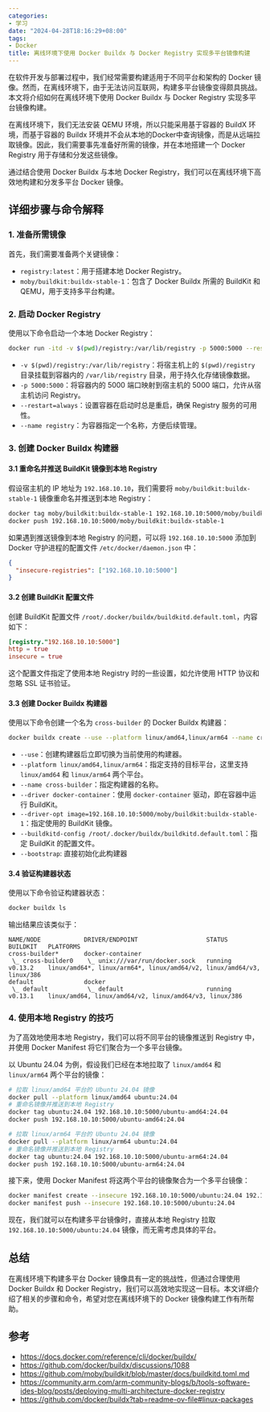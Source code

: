 ```yaml
---
categories:
- 学习
date: "2024-04-28T18:16:29+08:00"
tags:
- Docker
title: 离线环境下使用 Docker Buildx 与 Docker Registry 实现多平台镜像构建
---
```


在软件开发与部署过程中，我们经常需要构建适用于不同平台和架构的 Docker 镜像。然而，在离线环境下，由于无法访问互联网，构建多平台镜像变得颇具挑战。本文将介绍如何在离线环境下使用 Docker Buildx 与 Docker Registry 实现多平台镜像构建。

在离线环境下，我们无法安装 QEMU 环境，所以只能采用基于容器的 BuildX 环境，而基于容器的 Buildx 环境并不会从本地的Docker中查询镜像，而是从远端拉取镜像。因此，我们需要事先准备好所需的镜像，并在本地搭建一个 Docker Registry 用于存储和分发这些镜像。

通过结合使用 Docker Buildx 与本地 Docker Registry，我们可以在离线环境下高效地构建和分发多平台 Docker 镜像。

## 详细步骤与命令解释

### 1. 准备所需镜像

首先，我们需要准备两个关键镜像：

- `registry:latest`：用于搭建本地 Docker Registry。
- `moby/buildkit:buildx-stable-1`：包含了 Docker Buildx 所需的 BuildKit 和 QEMU，用于支持多平台构建。

### 2. 启动 Docker Registry

使用以下命令启动一个本地 Docker Registry：

```bash
docker run -itd -v $(pwd)/registry:/var/lib/registry -p 5000:5000 --restart=always --name registry registry:latest
```

- `-v $(pwd)/registry:/var/lib/registry`：将宿主机上的 `$(pwd)/registry` 目录挂载到容器内的 `/var/lib/registry` 目录，用于持久化存储镜像数据。
- `-p 5000:5000`：将容器内的 5000 端口映射到宿主机的 5000 端口，允许从宿主机访问 Registry。
- `--restart=always`：设置容器在启动时总是重启，确保 Registry 服务的可用性。
- `--name registry`：为容器指定一个名称，方便后续管理。

### 3. 创建 Docker Buildx 构建器

#### 3.1 重命名并推送 BuildKit 镜像到本地 Registry

假设宿主机的 IP 地址为 `192.168.10.10`，我们需要将 `moby/buildkit:buildx-stable-1` 镜像重命名并推送到本地 Registry：

```bash
docker tag moby/buildkit:buildx-stable-1 192.168.10.10:5000/moby/buildkit:buildx-stable-1
docker push 192.168.10.10:5000/moby/buildkit:buildx-stable-1
```

如果遇到推送镜像到本地 Registry 的问题，可以将 `192.168.10.10:5000` 添加到 Docker 守护进程的配置文件 `/etc/docker/daemon.json` 中：

```json
{
  "insecure-registries": ["192.168.10.10:5000"]
}
```

#### 3.2 创建 BuildKit 配置文件

创建 BuildKit 配置文件 `/root/.docker/buildx/buildkitd.default.toml`，内容如下：

```toml
[registry."192.168.10.10:5000"]
http = true
insecure = true
```

这个配置文件指定了使用本地 Registry 时的一些设置，如允许使用 HTTP 协议和忽略 SSL 证书验证。

#### 3.3 创建 Docker Buildx 构建器

使用以下命令创建一个名为 `cross-builder` 的 Docker Buildx 构建器：

```bash
docker buildx create --use --platform linux/amd64,linux/arm64 --name cross-builder --driver docker-container --driver-opt image=192.168.10.10:5000/moby/buildkit:buildx-stable-1 --buildkitd-config ~/.docker/buildx/buildkitd.default.toml --bootstrap
```

- `--use`：创建构建器后立即切换为当前使用的构建器。
- `--platform linux/amd64,linux/arm64`：指定支持的目标平台，这里支持 `linux/amd64` 和 `linux/arm64` 两个平台。
- `--name cross-builder`：指定构建器的名称。
- `--driver docker-container`：使用 `docker-container` 驱动，即在容器中运行 BuildKit。
- `--driver-opt image=192.168.10.10:5000/moby/buildkit:buildx-stable-1`：指定使用的 BuildKit 镜像。
- `--buildkitd-config /root/.docker/buildx/buildkitd.default.toml`：指定 BuildKit 的配置文件。
- `--bootstrap`: 直接初始化此构建器

#### 3.4 验证构建器状态

使用以下命令验证构建器状态：

```bash
docker buildx ls
```

输出结果应该类似于：

```
NAME/NODE            DRIVER/ENDPOINT                   STATUS    BUILDKIT   PLATFORMS
cross-builder*       docker-container
 \_ cross-builder0    \_ unix:///var/run/docker.sock   running   v0.13.2    linux/amd64*, linux/arm64*, linux/amd64/v2, linux/amd64/v3, linux/386
default              docker
 \_ default           \_ default                       running   v0.13.1    linux/amd64, linux/amd64/v2, linux/amd64/v3, linux/386
```

### 4. 使用本地 Registry 的技巧

为了高效地使用本地 Registry，我们可以将不同平台的镜像推送到 Registry 中，并使用 Docker Manifest 将它们聚合为一个多平台镜像。

以 Ubuntu 24.04 为例，假设我们已经在本地拉取了 `linux/amd64` 和 `linux/arm64` 两个平台的镜像：

```bash
# 拉取 linux/amd64 平台的 Ubuntu 24.04 镜像
docker pull --platform linux/amd64 ubuntu:24.04
# 重命名镜像并推送到本地 Registry
docker tag ubuntu:24.04 192.168.10.10:5000/ubuntu-amd64:24.04
docker push 192.168.10.10:5000/ubuntu-amd64:24.04

# 拉取 linux/arm64 平台的 Ubuntu 24.04 镜像
docker pull --platform linux/arm64 ubuntu:24.04
# 重命名镜像并推送到本地 Registry
docker tag ubuntu:24.04 192.168.10.10:5000/ubuntu-arm64:24.04
docker push 192.168.10.10:5000/ubuntu-arm64:24.04
```

接下来，使用 Docker Manifest 将这两个平台的镜像聚合为一个多平台镜像：

```bash
docker manifest create --insecure 192.168.10.10:5000/ubuntu:24.04 192.168.10.10:5000/ubuntu-amd64:24.04 192.168.10.10:5000/ubuntu-arm64:24.04
docker manifest push --insecure 192.168.10.10:5000/ubuntu:24.04
```

现在，我们就可以在构建多平台镜像时，直接从本地 Registry 拉取 `192.168.10.10:5000/ubuntu:24.04` 镜像，而无需考虑具体的平台。

## 总结

在离线环境下构建多平台 Docker 镜像具有一定的挑战性，但通过合理使用 Docker Buildx 和 Docker Registry，我们可以高效地实现这一目标。本文详细介绍了相关的步骤和命令，希望对您在离线环境下的 Docker 镜像构建工作有所帮助。

## 参考

- <https://docs.docker.com/reference/cli/docker/buildx/>
- <https://github.com/docker/buildx/discussions/1088>
- <https://github.com/moby/buildkit/blob/master/docs/buildkitd.toml.md>
- <https://community.arm.com/arm-community-blogs/b/tools-software-ides-blog/posts/deploying-multi-architecture-docker-registry>
- <https://github.com/docker/buildx?tab=readme-ov-file#linux-packages>